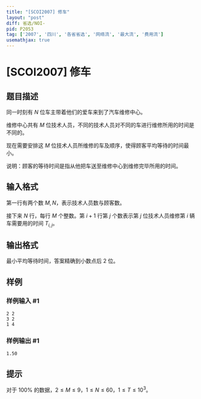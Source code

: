 ```yaml
---
title: "[SCOI2007] 修车"
layout: "post"
diff: 省选/NOI-
pid: P2053
tag: ['2007', '四川', '各省省选', '网络流', '最大流', '费用流']
usemathjax: true
---
```


# [SCOI2007] 修车
## 题目描述

同一时刻有 $N$ 位车主带着他们的爱车来到了汽车维修中心。

维修中心共有 $M$ 位技术人员，不同的技术人员对不同的车进行维修所用的时间是不同的。

现在需要安排这 $M$ 位技术人员所维修的车及顺序，使得顾客平均等待的时间最小。

说明：顾客的等待时间是指从他把车送至维修中心到维修完毕所用的时间。
## 输入格式

第一行有两个数 $M,N$，表示技术人员数与顾客数。

接下来 $N$ 行，每行 $M$ 个整数。第 $i+1$ 行第 $j$ 个数表示第 $j$ 位技术人员维修第 $i$ 辆车需要用的时间 $T_{i,j}$。
## 输出格式

最小平均等待时间，答案精确到小数点后 $2$ 位。
## 样例

### 样例输入 #1
```
2 2
3 2
1 4
```
### 样例输出 #1
```
1.50
```
## 提示

对于 $100\%$ 的数据，$2\le M\le 9$，$1\le N\le 60$，$1\le T\le 10^3$。
